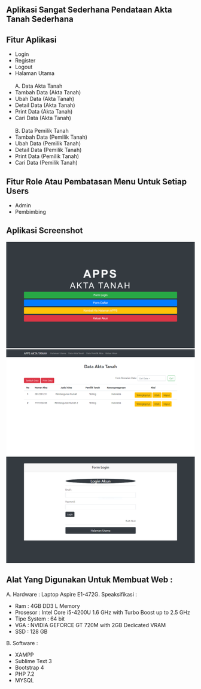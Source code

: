 ## Aplikasi Sangat Sederhana Pendataan Akta Tanah Sederhana

## Fitur Aplikasi

- Login<br>
- Register<br>
- Logout<br>
- Halaman Utama<br><br>
  A. Data Akta Tanah<br>
- Tambah Data (Akta Tanah)<br>
- Ubah Data (Akta Tanah)<br>
- Detail Data (Akta Tanah)<br>
- Print Data (Akta Tanah)<br>
- Cari Data (Akta Tanah)<br><br>
  B. Data Pemilik Tanah<br>
- Tambah Data (Pemilik Tanah)<br>
- Ubah Data (Pemilik Tanah)<br>
- Detail Data (Pemilik Tanah)<br>
- Print Data (Pemilik Tanah)<br>
- Cari Data (Pemilik Tanah)<br>

## Fitur Role Atau Pembatasan Menu Untuk Setiap Users
- Admin
- Pembimbing

## Aplikasi Screenshot

<img src="assets_readme/Halaman_Utama.PNG" alt="Contoh_Gambar">
<img src="assets_readme/Halaman_View.PNG" alt="Contoh_Gambar">
<img src="assets_readme/Halaman_View3.PNG" alt="Contoh_Gambar">

## Alat Yang Digunakan Untuk Membuat Web :

A. Hardware :
Laptop Aspire E1-472G. Speaksifikasi :

- Ram : 4GB DD3 L Memory
- Prosesor : Intel Core i5-4200U 1.6 GHz with Turbo Boost up to 2.5 GHz
- Tipe System : 64 bit
- VGA : NVIDIA GEFORCE GT 720M with 2GB Dedicated VRAM
- SSD : 128 GB

B. Software :

- XAMPP
- Sublime Text 3
- Bootstrap 4
- PHP 7.2
- MYSQL
